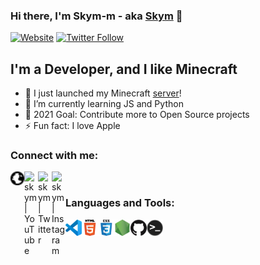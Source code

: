 ### Hi there, I'm Skym-m - aka [Skym][website] 👋 

[![Website](https://img.shields.io/website?label=skym-website&style=for-the-badge&url=https%3A%2F%2Fskym-website.glitch.me)](https://skym-website.glitch.me)
[![Twitter Follow](https://img.shields.io/twitter/follow/Skym_MC?color=1DA1F2&logo=twitter&style=for-the-badge)](https://twitter.com/intent/follow?original_referer=https%3A%2F%2Fgithub.com%2FSkym_MC&screen_name=Skym_MC)

## I'm a Developer, and I like Minecraft

- 🔭 I just launched my Minecraft [server][server]!
- 🌱 I’m currently learning JS and Python
- 🥅 2021 Goal: Contribute more to Open Source projects
- ⚡ Fun fact: I love Apple

### Connect with me:

[<img align="left" alt="skym website" width="22px" src="https://raw.githubusercontent.com/iconic/open-iconic/master/svg/globe.svg" />][website]
[<img align="left" alt="skym | YouTube" width="22px" src="https://cdn.jsdelivr.net/npm/simple-icons@v3/icons/youtube.svg" />][youtube]
[<img align="left" alt="skym | Twitter" width="22px" src="https://cdn.jsdelivr.net/npm/simple-icons@v3/icons/twitter.svg" />][twitter]
[<img align="left" alt="skym | Instagram" width="22px" src="https://cdn.jsdelivr.net/npm/simple-icons@v3/icons/instagram.svg" />][instagram]

<br />

### Languages and Tools:

<img align="left" alt="Visual Studio Code" width="26px" src="https://raw.githubusercontent.com/github/explore/80688e429a7d4ef2fca1e82350fe8e3517d3494d/topics/visual-studio-code/visual-studio-code.png" />
<img align="left" alt="HTML5" width="26px" src="https://raw.githubusercontent.com/github/explore/80688e429a7d4ef2fca1e82350fe8e3517d3494d/topics/html/html.png" />
<img align="left" alt="CSS3" width="26px" src="https://raw.githubusercontent.com/github/explore/80688e429a7d4ef2fca1e82350fe8e3517d3494d/topics/css/css.png" />
<img align="left" alt="Node.js" width="26px" src="https://raw.githubusercontent.com/github/explore/80688e429a7d4ef2fca1e82350fe8e3517d3494d/topics/nodejs/nodejs.png" />
<img align="left" alt="GitHub" width="26px" src="https://raw.githubusercontent.com/github/explore/78df643247d429f6cc873026c0622819ad797942/topics/github/github.png" />
<img align="left" alt="Terminal" width="26px" src="https://raw.githubusercontent.com/github/explore/80688e429a7d4ef2fca1e82350fe8e3517d3494d/topics/terminal/terminal.png" />

<br />
<br />

[website]: https://skym-website.glitch.me
[server]: http://envisiearth.fr
[twitter]: https://twitter.com/Skym_MC
[youtube]: https://www.youtube.com/channel/UCP7khIEKy1x4PaY61fV_qbw
[instagram]: https://instagram.com/Skym_MC
